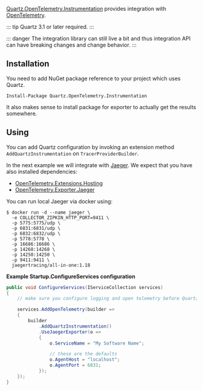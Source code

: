 [Quartz.OpenTelemetry.Instrumentation](https://www.nuget.org/packages/Quartz.OpenTelemetry.Instrumentation)
provides integration with [OpenTelemetry](https://opentelemetry.io/).

::: tip
Quartz 3.1 or later required.
:::

::: danger
The integration library can still live a bit and thus integration API can have breaking changes and change behavior.
:::

## Installation

You need to add NuGet package reference to your project which uses Quartz.

    Install-Package Quartz.OpenTelemetry.Instrumentation

It also makes sense to install package for exporter to actually get the results somewhere.

## Using

You can add Quartz configuration by invoking an extension method `AddQuartzInstrumentation` on `TracerProviderBuilder`.

In the next example we will integrate with [Jaeger](https://www.jaegertracing.io/). We expect that you have also installed dependencies:

* [OpenTelemetry.Extensions.Hosting](https://www.nuget.org/packages/OpenTelemetry.Extensions.Hosting)
* [OpenTelemetry.Exporter.Jaeger](https://www.nuget.org/packages/OpenTelemetry.Exporter.Jaeger)

You can run local Jaeger via docker using:

```
$ docker run -d --name jaeger \
  -e COLLECTOR_ZIPKIN_HTTP_PORT=9411 \
  -p 5775:5775/udp \
  -p 6831:6831/udp \
  -p 6832:6832/udp \
  -p 5778:5778 \
  -p 16686:16686 \
  -p 14268:14268 \
  -p 14250:14250 \
  -p 9411:9411 \
  jaegertracing/all-in-one:1.18
```

**Example Startup.ConfigureServices configuration**

```csharp
public void ConfigureServices(IServiceCollection services)
{
    // make sure you configure logging and open telemetry before Quartz services

    services.AddOpenTelemetry(builder =>
    {
        builder
            .AddQuartzInstrumentation()
            .UseJaegerExporter(o =>
            {
                o.ServiceName = "My Software Name";

                // these are the defaults
                o.AgentHost = "localhost";
                o.AgentPort = 6831;
            });
    });
}
```
